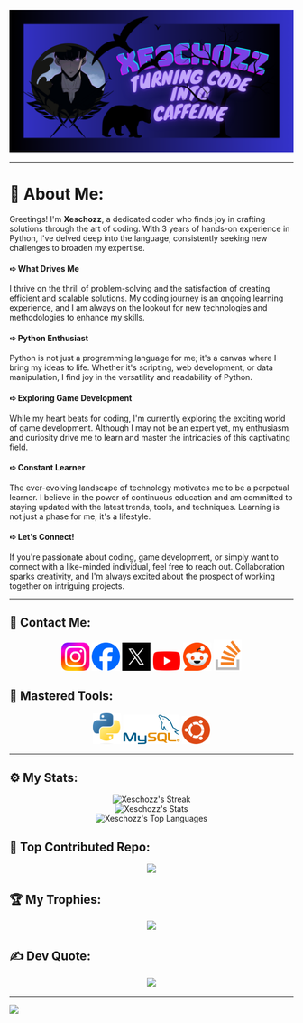 ![Banner](https://github.com/Xeschozz/Xeschozz/blob/main/Images/GitHub%20Banner.png)

---

# 💫 About Me:
Greetings! I'm **Xeschozz**, a dedicated coder who finds joy in crafting solutions through the art of coding. With 3 years of hands-on experience in Python, I've delved deep into the language, consistently seeking new challenges to broaden my expertise.<br>

#### ➪ What Drives Me
I thrive on the thrill of problem-solving and the satisfaction of creating efficient and scalable solutions. My coding journey is an ongoing learning experience, and I am always on the lookout for new technologies and methodologies to enhance my skills.<br>

#### ➪ Python Enthusiast
Python is not just a programming language for me; it's a canvas where I bring my ideas to life. Whether it's scripting, web development, or data manipulation, I find joy in the versatility and readability of Python.<br>

#### ➪ Exploring Game Development
While my heart beats for coding, I'm currently exploring the exciting world of game development. Although I may not be an expert yet, my enthusiasm and curiosity drive me to learn and master the intricacies of this captivating field.<br>

#### ➪ Constant Learner
The ever-evolving landscape of technology motivates me to be a perpetual learner. I believe in the power of continuous education and am committed to staying updated with the latest trends, tools, and techniques. Learning is not just a phase for me; it's a lifestyle.<br>

#### ➪ Let's Connect!
If you're passionate about coding, game development, or simply want to connect with a like-minded individual, feel free to reach out. Collaboration sparks creativity, and I'm always excited about the prospect of working together on intriguing projects.

---

## 🔗 Contact Me:
<div align = "center">
  
[<img src="https://github.com/Xeschozz/Xeschozz/blob/main/Logo/Social-Media/Instagram.png" alt="Instagram" width="50"/>](https://www.instagram.com/xeschozz/)
[<img src="https://github.com/Xeschozz/Xeschozz/blob/main/Logo/Social-Media/Facebook.png" alt="Facebook" width="50"/>](https://www.facebook.com/profile.php?id=100095121948273)
[<img src="https://github.com/Xeschozz/Xeschozz/blob/main/Logo/Social-Media/Twitter.jpg" alt="X" width="50"/>](https://x.com/xeschozz)
[<img src="https://github.com/Xeschozz/Xeschozz/blob/main/Logo/Social-Media/YouTube.png" alt="YouTube" width="50"/>](https://www.youtube.com/@xeschozz)
[<img src="https://github.com/Xeschozz/Xeschozz/blob/main/Logo/Social-Media/Reddit.png" alt="Reddit" width="50"/>](https://www.reddit.com/user/Xeschozz/)
[<img src="https://github.com/Xeschozz/Xeschozz/blob/main/Logo/Social-Media/StackOverflow.png" alt="StackOverflow" width="50"/>](https://stackoverflow.com/users/24867807/xeschozz?tab=profile)

</div>

## 🧰 Mastered Tools:
<div align = "center">

<img src="https://github.com/Xeschozz/Xeschozz/blob/main/Logo/Tools/Python.png" alt="Python" width="50"/>
<img src="https://github.com/Xeschozz/Xeschozz/blob/main/Logo/Tools/MySQL.png" alt="MySQL" width="100"/>
<img src="https://github.com/Xeschozz/Xeschozz/blob/main/Logo/Tools/Ubuntu.png" alt="Ubuntu" width="50"/>

</div>

---

## ⚙ My Stats:
<div align = "center">

![Xeschozz's Streak](https://github-readme-streak-stats.herokuapp.com/?user=Xeschozz&theme=radical&hide_border=true)<br>
![Xeschozz's Stats](https://github-readme-stats.vercel.app/api?username=Xeschozz&theme=radical&show_icons=true&hide_border=true&count_private=true)<br>
![Xeschozz's Top Languages](https://github-readme-stats.vercel.app/api/top-langs/?username=Xeschozz&theme=radical&show_icons=true&hide_border=true&layout=compact)

</div>

## 🔼 Top Contributed Repo:
<div align = "center">
  
![](https://github-contributor-stats.vercel.app/api?username=Xeschozz&limit=5&theme=radical&hide_border=true&combine_all_yearly_contributions=true)

</div>

## 🏆 My Trophies:
<div align = "center">
  
![](https://github-profile-trophy.vercel.app/?username=Xeschozz&theme=radical&no-frame=true&no-bg=true&margin-w=4)

</div>

## ✍ Dev Quote:
<div align = "center">
  
![](https://quotes-github-readme.vercel.app/api?type=horizontal&theme=radical)

</div>

---

[![](https://visitcount.itsvg.in/api?id=Xeschozz&icon=2&color=12)](https://visitcount.itsvg.in)

